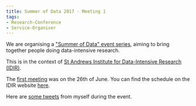 ```yaml
---
title: Summer of Data 2017 - Meeting 1
tags:
- Research-Conference
- Service-Organiser
---
```


We are organising a ["Summer of Data" event series](http://www.idir.st-andrews.ac.uk/summer-data/), aiming to bring together people doing data-intensive research.

This is in the context of [St Andrews Institute for Data-Intensive Research (IDIR)](http://www.idir.st-andrews.ac.uk).

The [first meeting](http://www.idir.st-andrews.ac.uk/event-summer-data-2017/) was on the 26th of June. You can find the schedule on the IDIR website [here](http://www.idir.st-andrews.ac.uk/event-summer-data-2017/).

Here are [some tweets](https://twitter.com/ozgurakgun/status/879310022576132096) from myself during the event.

